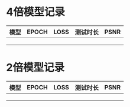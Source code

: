 # 4倍模型记录

| 模型 | EPOCH | LOSS | 测试时长 | PSNR |
| :--: | :---: | :--: | :------: | :--: |
|      |       |      |          |      |
|      |       |      |          |      |
|      |       |      |          |      |

# 2倍模型记录

| 模型 | EPOCH | LOSS | 测试时长 | PSNR |
| :--: | :---: | :--: | :------: | :--: |
|      |       |      |          |      |
|      |       |      |          |      |
|      |       |      |          |      |

